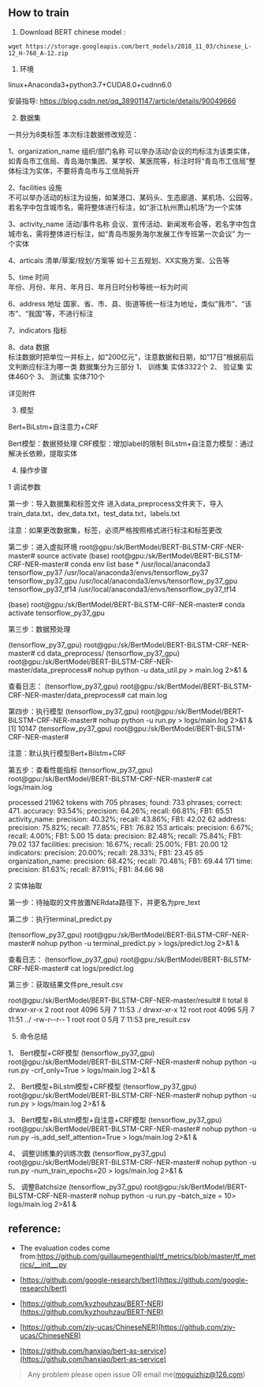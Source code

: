 ## How to train

1. Download BERT chinese model :  
 ```
 wget https://storage.googleapis.com/bert_models/2018_11_03/chinese_L-12_H-768_A-12.zip  
 ```


1.	环境

linux+Anaconda3+python3.7+CUDA8.0+cudnn6.0

安装指导: https://blog.csdn.net/qq_38901147/article/details/90049666

2.	数据集

一共分为8类标签
本次标注数据修改规范：

1、organization_name   组织/部门名称 
可以举办活动/会议的均标注为该类实体，如青岛市工信局、青岛海尔集团、某学校、某医院等，标注时将“青岛市工信局”整体标注为实体，不要将青岛市与工信局拆开

2、facilities 设施     
不可以举办活动的标注为设施，如某港口、某码头、生态廊道、某机场、公园等，若名字中包含城市名，需将整体进行标注，如“浙江杭州萧山机场”为一个实体

3、activity_name     活动/事件名称 
会议、宣传活动、新闻发布会等，若名字中包含城市名，需将整体进行标注，如“青岛市服务海尔发展工作专班第一次会议” 为一个实体

4、articals   清单/草案/规划/方案等
如十三五规划、XX实施方案、公告等

5、time 时间     
年份、月份、年月、年月日、年月日时分秒等统一标为时间

6、address  地址
国家、省、市、县、街道等统一标注为地址，类似“我市”、“该市”、“我国”等，不进行标注

7、indicators     指标     

8、data 数据     
标注数据时把单位一并标上，如“200亿元”，注意数据和日期，如“17日”根据前后文判断应标注为哪一类
数据集分为三部分
1、	训练集 实体3322个
2、	验证集 实体460个
3、	测试集 实体710个

详见附件

3.	模型

Bert+BiLstm+自注意力+CRF

Bert模型：数据预处理
CRF模型：增加label的限制
BiLstm+自注意力模型：通过解决长依赖，提取实体

4.	操作步骤

1	调试参数

第一步：导入数据集和标签文件
进入data_preprocess文件夹下，导入train_data.txt，dev_data.txt，test_data.txt，labels.txt

注意：如果更改数据集，标签，必须严格按照格式进行标注和标签更改

第二步：进入虚拟环境
root@gpu:/sk/BertModel/BERT-BiLSTM-CRF-NER-master# source activate
(base) root@gpu:/sk/BertModel/BERT-BiLSTM-CRF-NER-master# conda env list
base                  *  /usr/local/anaconda3
tensorflow_py37          /usr/local/anaconda3/envs/tensorflow_py37
tensorflow_py37_gpu      /usr/local/anaconda3/envs/tensorflow_py37_gpu
tensorflow_py37_tf14     /usr/local/anaconda3/envs/tensorflow_py37_tf14

(base) root@gpu:/sk/BertModel/BERT-BiLSTM-CRF-NER-master# conda activate tensorflow_py37_gpu

第三步：数据预处理

(tensorflow_py37_gpu) root@gpu:/sk/BertModel/BERT-BiLSTM-CRF-NER-master# cd data_preprocess/
(tensorflow_py37_gpu) root@gpu:/sk/BertModel/BERT-BiLSTM-CRF-NER-master/data_preprocess# nohup python -u data_util.py > main.log 2>&1 &

查看日志：
(tensorflow_py37_gpu) root@gpu:/sk/BertModel/BERT-BiLSTM-CRF-NER-master/data_preprocess# cat main.log

第四步：执行模型
(tensorflow_py37_gpu) root@gpu:/sk/BertModel/BERT-BiLSTM-CRF-NER-master# nohup python -u run.py > logs/main.log 2>&1 &
[1] 10147
(tensorflow_py37_gpu) root@gpu:/sk/BertModel/BERT-BiLSTM-CRF-NER-master#

注意：默认执行模型Bert+Bilstm+CRF

第五步：查看性能指标
(tensorflow_py37_gpu) root@gpu:/sk/BertModel/BERT-BiLSTM-CRF-NER-master# cat logs/main.log

processed 21962 tokens with 705 phrases; found: 733 phrases; correct: 471.
accuracy:  93.54%; precision:  64.26%; recall:  66.81%; FB1:  65.51
     activity_name: precision:  40.32%; recall:  43.86%; FB1:  42.02  62
          address: precision:  75.82%; recall:  77.85%; FB1:  76.82  153
         articals: precision:   6.67%; recall:   4.00%; FB1:   5.00  15
             data: precision:  82.48%; recall:  75.84%; FB1:  79.02  137
       facilities: precision:  16.67%; recall:  25.00%; FB1:  20.00  12
       indicators: precision:  20.00%; recall:  28.33%; FB1:  23.45  85
organization_name: precision:  68.42%; recall:  70.48%; FB1:  69.44  171
             time: precision:  81.63%; recall:  87.91%; FB1:  84.66  98
             
2	实体抽取

第一步：待抽取的文件放置NERdata路径下，并更名为pre_text

第二步：执行terminal_predict.py

(tensorflow_py37_gpu) root@gpu:/sk/BertModel/BERT-BiLSTM-CRF-NER-master# nohup python -u terminal_predict.py > logs/predict.log 2>&1 &

查看日志：
(tensorflow_py37_gpu) root@gpu:/sk/BertModel/BERT-BiLSTM-CRF-NER-master# cat logs/predict.log

第三步：获取结果文件pre_result.csv

root@gpu:/sk/BertModel/BERT-BiLSTM-CRF-NER-master/result# ll
total 8
drwxr-xr-x  2 root root 4096 5月   7 11:53 ./
drwxr-xr-x 12 root root 4096 5月   7 11:51 ../
-rw-r--r--  1 root root    0 5月   7 11:53 pre_result.csv

5.	命令总结

1、	Bert模型+CRF模型
(tensorflow_py37_gpu) root@gpu:/sk/BertModel/BERT-BiLSTM-CRF-NER-master# nohup python -u run.py -crf_only=True > logs/main.log 2>&1 &

2、	Bert模型+BiLstm模型+CRF模型
(tensorflow_py37_gpu) root@gpu:/sk/BertModel/BERT-BiLSTM-CRF-NER-master# nohup python -u run.py > logs/main.log 2>&1 &

3、	Bert模型+BiLstm模型+自注意+CRF模型
(tensorflow_py37_gpu) root@gpu:/sk/BertModel/BERT-BiLSTM-CRF-NER-master# nohup python -u run.py -is_add_self_attention=True > logs/main.log 2>&1 &

4、	调整训练集的训练次数
(tensorflow_py37_gpu) root@gpu:/sk/BertModel/BERT-BiLSTM-CRF-NER-master# nohup python -u run.py -num_train_epochs=20 > logs/main.log 2>&1 &

5、	调整Batchsize
(tensorflow_py37_gpu) root@gpu:/sk/BertModel/BERT-BiLSTM-CRF-NER-master# nohup python -u run.py –batch_size = 10> logs/main.log 2>&1 &



## reference: 
+ The evaluation codes come from:https://github.com/guillaumegenthial/tf_metrics/blob/master/tf_metrics/__init__.py

+ [https://github.com/google-research/bert](https://github.com/google-research/bert)
      
+ [https://github.com/kyzhouhzau/BERT-NER](https://github.com/kyzhouhzau/BERT-NER)

+ [https://github.com/zjy-ucas/ChineseNER](https://github.com/zjy-ucas/ChineseNER)

+ [https://github.com/hanxiao/bert-as-service](https://github.com/hanxiao/bert-as-service)
> Any problem please open issue OR email me(moguizhiz@126.com)
